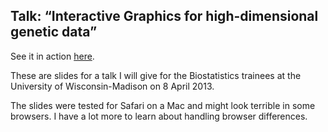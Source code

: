 Talk: &ldquo;Interactive Graphics for high-dimensional genetic data&rdquo;
----------------------------------------------------------------------

See it in action [here](http://www.biostat.wisc.edu/~kbroman/talks/InteractiveGraphs3).

These are slides for a talk I will give for the Biostatistics trainees
at the University of Wisconsin-Madison on 8 April 2013.

The slides were tested for Safari on a Mac and might look terrible in
some browsers. I have a lot more to learn about handling browser
differences.
